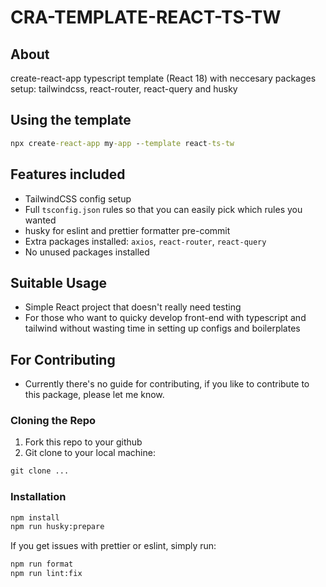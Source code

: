 # CRA-TEMPLATE-REACT-TS-TW

## About

create-react-app typescript template (React 18) with neccesary packages setup: tailwindcss, react-router, react-query and husky

## Using the template

```cmd
npx create-react-app my-app --template react-ts-tw
```

## Features included

- TailwindCSS config setup
- Full `tsconfig.json` rules so that you can easily pick which rules you wanted
- husky for eslint and prettier formatter pre-commit
- Extra packages installed: `axios`, `react-router`, `react-query`
- No unused packages installed

## Suitable Usage

- Simple React project that doesn't really need testing
- For those who want to quicky develop front-end with typescript and tailwind without wasting time in setting up configs and boilerplates

## For Contributing

- Currently there's no guide for contributing, if you like to contribute to this package, please let me know.

### Cloning the Repo

1) Fork this repo to your github
2) Git clone to your local machine:

```cmd
git clone ...
```

### Installation

```cmd
npm install
npm run husky:prepare
```

If you get issues with prettier or eslint, simply run:

```cmd
npm run format
npm run lint:fix
```
